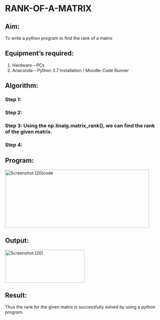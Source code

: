 # RANK-OF-A-MATRIX
## Aim:
To write a python program to find the rank of a matrix
## Equipment’s required:
1. 	Hardware – PCs
2. 	Anaconda – Python 3.7 Installation / Moodle-Code Runner
## Algorithm:
### Step 1: 
### Step 2: 
### Step 3: Using the np.linalg.matrix_rank(), we can find the rank of the given matrix.
### Step 4: 
## Program:
<img width="473" height="191" alt="Screenshot (20)code" src="https://github.com/user-attachments/assets/ceaa925e-1ef7-4f6a-a52c-666f7894a244" />

## Output:
<img width="261" height="108" alt="Screenshot (20)" src="https://github.com/user-attachments/assets/7b2381ff-258a-4cdb-9d3c-544c59bc26f3" />

## Result:
Thus the rank for the given matrix is successfully solved by  using a python program.

